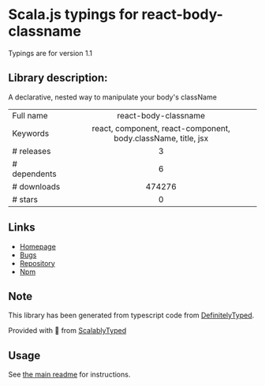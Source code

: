 
# Scala.js typings for react-body-classname

Typings are for version 1.1

## Library description:
A declarative, nested way to manipulate your body's className

|                    |                 |
| ------------------ | :-------------: |
| Full name          | react-body-classname |
| Keywords           | react, component, react-component, body.className, title, jsx |
| # releases         | 3 |
| # dependents       | 6 |
| # downloads        | 474276 |
| # stars            | 0 |

## Links
- [Homepage](https://github.com/iest/react-body-classname)
- [Bugs](https://github.com/iest/react-body-classname/issues)
- [Repository](https://github.com/iest/react-body-classname)
- [Npm](https://www.npmjs.com/package/react-body-classname)
    


## Note
This library has been generated from typescript code from [DefinitelyTyped](https://definitelytyped.org).

Provided with :purple_heart: from [ScalablyTyped](https://github.com/oyvindberg/ScalablyTyped)

## Usage
See [the main readme](../../readme.md) for instructions.


